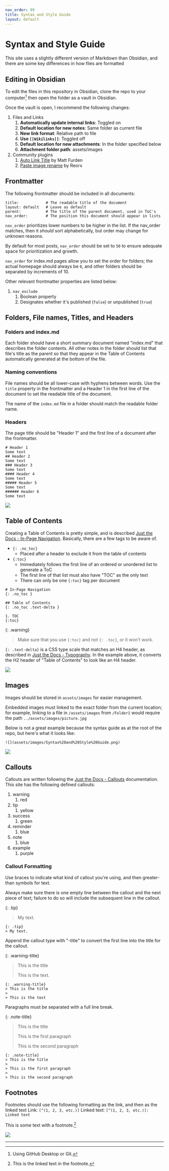 ```yaml
---
nav_order: 99
title: Syntax and Style Guide
layout: default
---
```

# Syntax and Style Guide
This site uses a slightly different version of Markdown than Obsidian, and there are some key differences in how files are formatted

## Editing in Obsidian
To edit the files in this repository in Obsidian, clone the repo to your computer[^2] then open the folder as a vault in Obsidian.

Once the vault is open, I recommend the following changes:
1. Files and Links
	1. **Automatically update internal links**: Toggled on
	2. **Default location for new notes**: Same folder as current file
	3. **New link format**: Relative path to file
	4. **Use `[[Wikilinks]]`**: Toggled off
	5. **Default location for new attachments**: In the folder specified below
	6. **Attachment folder path**: assets/images
2. Community plugins
	1. [Auto Link Title](https://github.com/zolrath/obsidian-auto-link-title) by Matt Furden
	2. [Paste image rename](https://github.com/reorx/obsidian-paste-image-rename) by Reorx

## Frontmatter
The following frontmatter should be included in all documents:

```
title:            # The readable title of the document
layout: default   # Leave as default
parent:           # The title of the parent document, used in ToC's 
nav_order:        # The position this document should appear in lists
```

`nav_order` prioritizes lower numbers to be higher in the list. If the nav_order matches, then it *should* sort alphabetically, but order may change for unknown reasons.

By default for most posts, `nav_order` should be set to `50` to ensure adequate space for prioritization and growth.

`nav_order` for index.md pages allow you to set the order for folders; the actual homepage should always be `0`, and other folders should be separated by increments of 10.

Other relevant frontmatter properties are listed below:
1. `nav_exclude`
	1. Boolean property
	2. Designates whether it's published (`false`) or unpublished (`true`)
## Folders, File names, Titles, and Headers
### Folders and index.md
Each folder should have a short summary document named "index.md" that describes the folder contents. All other notes in the folder should list that file's title as the parent so that they appear in the Table of Contents automatically generated at the bottom of the file.

### Naming conventions
File names should be all lower-case with hyphens between words. Use the `title` property in the frontmatter and a Header 1 in the first line of the document to set the readable title of the document.

The name of the `index.md` file in a folder should match the readable folder name.

### Headers
The page title should be "Header 1" and the first line of a document after the frontmatter.

```
# Header 1
Some text
## Header 2
Some text
### Header 3
Some text
#### Header 4
Some text
##### Header 5
Some text
###### Header 6
Some text
```

![](assets/images/Syntax-and-Style-Guide.png)

## Table of Contents
Creating a Table of Contents is pretty simple, and is described [Just the Docs - In-Page Navigation](https://just-the-docs.github.io/just-the-docs/docs/navigation/in-page/#generating-table-of-contents). Basically, there are a few tags to be aware of.

- `{: .no_toc}` 
	- Placed after a header to exclude it from the table of contents
- `{:toc}`
	- Immediately follows the first line of an ordered or unordered list to generate a ToC
	- The first line of that list must also have "TOC" as the only text
	- There can only be one `{:toc}` tag per document


```
# In-Page Navigation
{: .no_toc }

## Table of Contents
{: .no_toc .text-delta }

1. TOC
{:toc}

```

{: .warning}
> Make sure that you use `{:toc}` and not `{: .toc}`, or it won't work.

`{: .text-delta}` is a CSS type scale that matches an H4 header, as described in [Just the Docs - Typography](https://just-the-docs.github.io/just-the-docs/docs/ui-components/typography/#responsive-type-scale). In the example above, it converts the H2 header of "Table of Contents" to look like an H4 header.

![](assets/images/Syntax-and-Style-Guide-1.png)

## Images
Images should be stored in `assets/images` for easier management.

Embedded images must linked to the exact folder from the current location; for example, linking to a file in `/assets/images` from `/Folder1` would require the path `../assets/images/picture.jpg`

Below is not a great example because the syntax guide as at the root of the repo, but here's what it looks like:

`![](assets/images/Syntax%20and%20Style%20Guide.png)`

![](assets/images/Syntax%20and%20Style%20Guide.png)
## Callouts
Callouts are written following the [Just the Docs - Callouts](https://just-the-docs.github.io/just-the-docs/docs/ui-components/callouts/) documentation. This site has the following defined callouts:

1. warning
	1. red
2. tip
	1. yellow
3. success
	1. green
4. reminder
	1. blue
5. note
	1. blue
6. example
	1. purple

### Callout Formatting
Use braces to indicate what kind of callout you're using, and then greater-than symbols for text.

Always make sure there is one empty line between the callout and the next piece of text; failure to do so will include the subsequent line in the callout.

{: .tip}
> My text.

```
{: .tip}
> My text.
```

Append the callout type with "-title" to convert the first line into the title for the callout.

{: .warning-title}
> This is the title
> 
> This is the text.

```
{: .warning-title}
> This is the title
> 
> This is the text
```

Paragraphs must be separated with a full line break.

{: .note-title}
> This is the title
> 
> This is the first paragraph
> 
> This is the second paragraph

```
{: .note-title}
> This is the title
> 
> This is the first paragraph
> 
> This is the second paragraph
```

## Footnotes
Footnotes should use the following formatting as the link, and then as the linked text
Link: `[^(1, 2, 3, etc.)]`
Linked text: `[^(1, 2, 3, etc.)]: Linked text`

This is some text with a footnote.[^1]

![](assets/images/Syntax%20and%20Style%20Guide-1.png)

----

[^1]: This is the linked text in the footnote.

[^2]: Using GitHub Desktop or Git.
